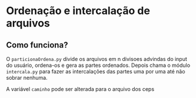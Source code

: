 # Ordenação e intercalação de arquivos

## Como funciona?

O ```particionaOrdena.py``` divide os arquivos em n divisoes advindas do input do usuário, ordena-os e gera as partes ordenados. Depois chama o módulo ```intercala.py``` para fazer as intercalações das partes uma por uma até não sobrar nenhuma.

A variável ``caminho`` pode ser alterada para o arquivo dos ceps

